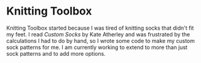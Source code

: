# Knitting Toolbox

Knitting Toolbox started because I was tired of knitting socks that didn't fit my feet.
I read *Custom Socks* by Kate Atherley and was frustrated by the calculations I had to
do by hand, so I wrote some code to make my custom sock patterns for me. I am currently
working to extend to more than just sock patterns and to add more options.
